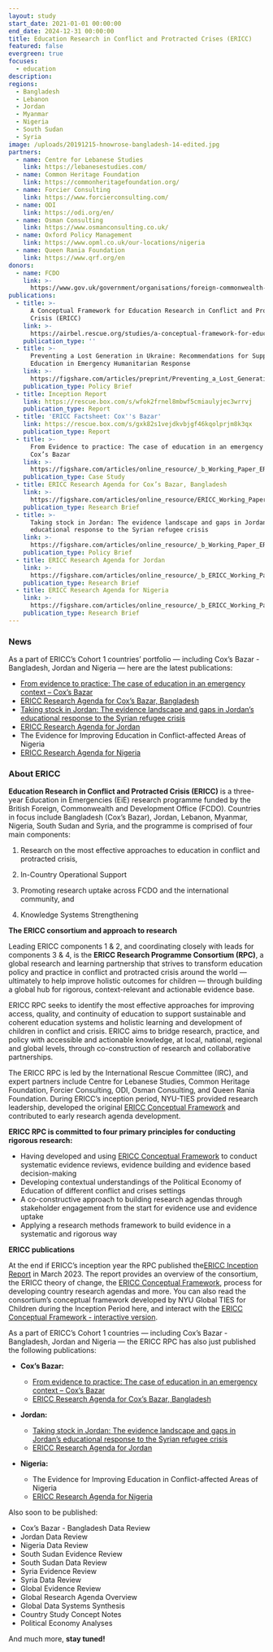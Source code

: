 ```yaml
---
layout: study
start_date: 2021-01-01 00:00:00
end_date: 2024-12-31 00:00:00
title: Education Research in Conflict and Protracted Crises (ERICC)
featured: false
evergreen: true
focuses:
  - education
description:
regions:
  - Bangladesh
  - Lebanon
  - Jordan
  - Myanmar
  - Nigeria
  - South Sudan
  - Syria
image: /uploads/20191215-hnowrose-bangladesh-14-edited.jpg
partners:
  - name: Centre for Lebanese Studies
    link: https://lebanesestudies.com/
  - name: Common Heritage Foundation
    link: https://commonheritagefoundation.org/
  - name: Forcier Consulting
    link: https://www.forcierconsulting.com/
  - name: ODI
    link: https://odi.org/en/
  - name: Osman Consulting
    link: https://www.osmanconsulting.co.uk/
  - name: Oxford Policy Management
    link: https://www.opml.co.uk/our-locations/nigeria
  - name: Queen Rania Foundation
    link: https://www.qrf.org/en
donors:
  - name: FCDO
    link: >-
      https://www.gov.uk/government/organisations/foreign-commonwealth-development-office
publications:
  - title: >-
      A Conceptual Framework for Education Research in Conflict and Protracted
      Crisis (ERICC)
    link: >-
      https://airbel.rescue.org/studies/a-conceptual-framework-for-education-research-in-conflict-and-protracted-crisis-ericc/
    publication_type: ''
  - title: >-
      Preventing a Lost Generation in Ukraine: Recommendations for Supporting
      Education in Emergency Humanitarian Response
    link: >-
      https://figshare.com/articles/preprint/Preventing_a_Lost_Generation_in_Ukraine_Recommendations_for_Supporting_Education_in_Emergency_Humanitarian_Response/20292042
    publication_type: Policy Brief
  - title: Inception Report
    link: https://rescue.box.com/s/wfok2frnel8mbwf5cmiaulyjec3wrrvj
    publication_type: Report
  - title: 'ERICC Factsheet: Cox''s Bazar'
    link: https://rescue.box.com/s/gxk82s1vejdkvbjgf46kqolprjm8k3qx
    publication_type: Report
  - title: >-
      From Evidence to practice: The case of education in an emergency context –
      Cox’s Bazar
    link: >-
      https://figshare.com/articles/online_resource/_b_Working_Paper_ERICC_Evidence_Review_From_evidence_to_practice_The_case_of_education_in_an_emergency_context_Cox_s_Bazar_b_/24218965
    publication_type: Case Study
  - title: ERICC Research Agenda for Cox’s Bazar, Bangladesh
    link: >-
      https://figshare.com/articles/online_resource/ERICC_Working_Paper_ERICC_Research_Agenda_for_Cox_s_Bazar_Bangladesh/24213105
    publication_type: Research Brief
  - title: >-
      Taking stock in Jordan: The evidence landscape and gaps in Jordan’s
      educational response to the Syrian refugee crisis
    link: >-
      https://figshare.com/articles/online_resource/_b_Working_Paper_ERICC_Evidence_Review_Taking_stock_in_Jordan_The_evidence_landscape_and_gaps_in_Jordan_s_educational_response_to_the_Syrian_refugee_crisis_b_/24230992
    publication_type: Policy Brief
  - title: ERICC Research Agenda for Jordan
    link: >-
      https://figshare.com/articles/online_resource/_b_ERICC_Working_Paper_ERICC_Research_Agenda_for_Jordan_b_/24219025
    publication_type: Research Brief
  - title: ERICC Research Agenda for Nigeria
    link: >-
      https://figshare.com/articles/online_resource/_b_ERICC_Working_Paper_ERICC_Research_Agenda_for_Jordan_b_/24231028
    publication_type: Research Brief
---
```

### **News**

As a part of ERICC’s Cohort 1 countries’ portfolio — including Cox’s Bazar - Bangladesh, Jordan and Nigeria — here are the latest publications:

* [From evidence to practice: The case of education in an emergency context – Cox’s Bazar](https://figshare.com/articles/online_resource/_b_Working_Paper_ERICC_Evidence_Review_From_evidence_to_practice_The_case_of_education_in_an_emergency_context_Cox_s_Bazar_b_/24218965)
* [ERICC Research Agenda for Cox’s Bazar, Bangladesh](https://figshare.com/articles/online_resource/ERICC_Working_Paper_ERICC_Research_Agenda_for_Cox_s_Bazar_Bangladesh/24213105)
* [Taking stock in Jordan: The evidence landscape and gaps in Jordan’s educational response to the Syrian refugee crisis](https://figshare.com/articles/online_resource/_b_Working_Paper_ERICC_Evidence_Review_Taking_stock_in_Jordan_The_evidence_landscape_and_gaps_in_Jordan_s_educational_response_to_the_Syrian_refugee_crisis_b_/24230992)&nbsp;
* [ERICC Research Agenda for Jordan](https://figshare.com/articles/online_resource/_b_ERICC_Working_Paper_ERICC_Research_Agenda_for_Jordan_b_/24219025)
* The Evidence for Improving Education in Conflict-affected Areas of Nigeria
* [ERICC Research Agenda for Nigeria](https://figshare.com/articles/online_resource/_b_ERICC_Working_Paper_ERICC_Research_Agenda_for_Jordan_b_/24231028)<br>

###

### **About ERICC**

**Education Research in Conflict and Protracted Crisis (ERICC)** is a three-year Education in Emergencies (EiE) research programme funded by the British Foreign, Commonwealth and Development Office (FCDO). Countries in focus include Bangladesh (Cox’s Bazar), Jordan, Lebanon, Myanmar, Nigeria, South Sudan and Syria, and the programme is comprised of four main components:

1) Research on the most effective approaches to education in conflict and protracted crisis,

2) In-Country Operational Support

3) Promoting research uptake across FCDO and the international community, and

4) Knowledge Systems Strengthening

**The ERICC consortium and approach to research**

Leading ERICC components 1 & 2, and coordinating closely with leads for components 3 & 4, is the **ERICC Research Programme Consortium (RPC)**, a global research and learning partnership that strives to transform education policy and practice in conflict and protracted crisis around the world — ultimately to help improve holistic outcomes for children — through building a global hub for rigorous, context-relevant and actionable evidence base.&nbsp;

ERICC RPC seeks to identify the most effective approaches for improving access, quality, and continuity of education to support sustainable and coherent education systems and holistic learning and development of children in conflict and crisis. ERICC aims to bridge research, practice, and policy with accessible and actionable knowledge, at local, national, regional and global levels, through co-construction of research and collaborative partnerships.

The ERICC RPC is led by the International Rescue Committee (IRC), and expert partners include Centre for Lebanese Studies, Common Heritage Foundation, Forcier Consulting, ODI, Osman Consulting, and Queen Rania Foundation. During ERICC’s inception period, NYU-TIES provided research leadership, developed the original [ERICC Conceptual Framework](https://airbel.rescue.org/studies/a-conceptual-framework-for-education-research-in-conflict-and-protracted-crisis-ericc/) and contributed to early research agenda development.&nbsp;

**ERICC RPC is committed to four primary principles for conducting rigorous research:**

* Having developed and using [ERICC Conceptual Framework](https://airbel.rescue.org/studies/a-conceptual-framework-for-education-research-in-conflict-and-protracted-crisis-ericc/) to conduct systematic evidence reviews, evidence building and evidence based decision-making
* Developing contextual understandings of the Political Economy of Education of different conflict and crises settings
* A co-constructive approach to building research agendas through stakeholder engagement from the start for evidence use and evidence uptake
* Applying a research methods framework to build evidence in a systematic and rigorous way

**ERICC publications**

At the end if ERICC’s inception year the RPC published the[ERICC Inception Report](https://rescue.app.box.com/s/wfok2frnel8mbwf5cmiaulyjec3wrrvj) in March 2023. The report provides an overview of the consortium, the ERICC theory of change, the [ERICC Conceptual Framework](https://airbel.rescue.org/studies/a-conceptual-framework-for-education-research-in-conflict-and-protracted-crisis-ericc/), process for developing country research agendas and more. You can also read the consortium’s conceptual framework developed by NYU Global TIES for Children during the Inception Period here, and interact with the [ERICC Conceptual Framework - interactive version](https://view.genial.ly/635c02d38a3dbf0019b0111d/interactive-content-ericc-icf-or-published).&nbsp;

As a part of ERICC’s Cohort 1 countries — including Cox’s Bazar - Bangladesh, Jordan and Nigeria — the ERICC RPC has also just published the following publications:

* **Cox’s Bazar:**
  * [From evidence to practice: The case of education in an emergency context – Cox’s Bazar](https://figshare.com/articles/online_resource/_b_Working_Paper_ERICC_Evidence_Review_From_evidence_to_practice_The_case_of_education_in_an_emergency_context_Cox_s_Bazar_b_/24218965)
  * [ERICC Research Agenda for Cox’s Bazar, Bangladesh](https://figshare.com/articles/online_resource/ERICC_Working_Paper_ERICC_Research_Agenda_for_Cox_s_Bazar_Bangladesh/24213105)

* **Jordan:**
  * [Taking stock in Jordan: The evidence landscape and gaps in Jordan’s educational response to the Syrian refugee crisis](https://figshare.com/articles/online_resource/_b_Working_Paper_ERICC_Evidence_Review_Taking_stock_in_Jordan_The_evidence_landscape_and_gaps_in_Jordan_s_educational_response_to_the_Syrian_refugee_crisis_b_/24230992)&nbsp;
  * [ERICC Research Agenda for Jordan](https://figshare.com/articles/online_resource/_b_ERICC_Working_Paper_ERICC_Research_Agenda_for_Jordan_b_/24219025)

* **Nigeria:**
  * The Evidence for Improving Education in Conflict-affected Areas of Nigeria
  * [ERICC Research Agenda for Nigeria](https://figshare.com/articles/online_resource/_b_ERICC_Working_Paper_ERICC_Research_Agenda_for_Jordan_b_/24231028)

Also soon to be published:

* Cox’s Bazar - Bangladesh Data Review
* Jordan Data Review
* Nigeria Data Review
* South Sudan Evidence Review
* South Sudan Data Review
* Syria Evidence Review
* Syria Data Review
* Global Evidence Review
* Global Research Agenda Overview
* Global Data Systems Synthesis
* Country Study Concept Notes
* Political Economy Analyses

And much more, **stay tuned!**&nbsp;